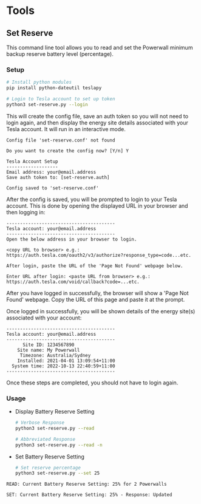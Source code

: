 # Tools

## Set Reserve

This command line tool allows you to read and set the Powerwall minimum backup reserve battery level (percentage).

### Setup

```bash
# Install python modules
pip install python-dateutil teslapy

# Login to Tesla account to set up token
python3 set-reserve.py --login
```

This will create the config file, save an auth token so you will not need to login again, and then display the energy site details associated with your Tesla account. It will run in an interactive mode.

```
Config file 'set-reserve.conf' not found

Do you want to create the config now? [Y/n] Y

Tesla Account Setup
-------------------
Email address: your@email.address
Save auth token to: [set-reserve.auth]

Config saved to 'set-reserve.conf'
```

After the config is saved, you will be prompted to login to your Tesla account. This is done by opening the displayed URL in your browser and then logging in:

```
----------------------------------------
Tesla account: your@email.address
----------------------------------------
Open the below address in your browser to login.

<copy URL to browser> e.g.: https://auth.tesla.com/oauth2/v3/authorize?response_type=code...etc.

After login, paste the URL of the 'Page Not Found' webpage below.

Enter URL after login: <paste URL from browser> e.g.: https://auth.tesla.com/void/callback?code=...etc.
```

After you have logged in successfully, the browser will show a 'Page Not Found' webpage. Copy the URL of this page and paste it at the prompt.

Once logged in successfully, you will be shown details of the energy site(s) associated with your account:

```
----------------------------------------
Tesla account: your@email.address
----------------------------------------
      Site ID: 1234567890
    Site name: My Powerwall
     Timezone: Australia/Sydney
    Installed: 2021-04-01 13:09:54+11:00
  System time: 2022-10-13 22:40:59+11:00
----------------------------------------
```

Once these steps are completed, you should not have to login again.

### Usage

* Display Battery Reserve Setting

    ```bash
    # Verbose Response
    python3 set-reserve.py --read

    # Abbreviated Response
    python3 set-reserve.py --read -n
    ```

* Set Battery Reserve Setting

    ```bash
    # Set reserve percentage
    python3 set-reserve.py --set 25
    ```

`READ: Current Battery Reserve Setting: 25% for 2 Powerwalls`

`SET: Current Battery Reserve Setting: 25% - Response: Updated`
